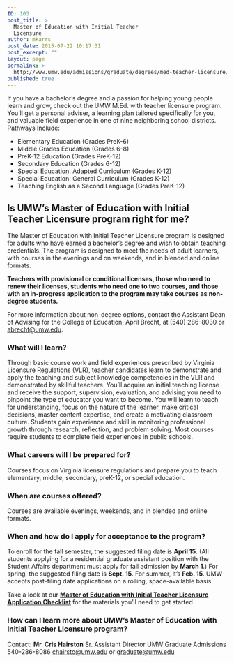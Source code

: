 ```yaml
---
ID: 103
post_title: >
  Master of Education with Initial Teacher
  Licensure
author: mkarrs
post_date: 2015-07-22 10:17:31
post_excerpt: ""
layout: page
permalink: >
  http://www.umw.edu/admissions/graduate/degrees/med-teacher-licensure/
published: true
---
```

If you have a bachelor’s degree and a passion for helping young people learn and grow, check out the UMW M.Ed. with teacher licensure program. You’ll get a personal adviser, a learning plan tailored specifically for you, and valuable field experience in one of nine neighboring school districts.
Pathways Include:
<ul>
 	<li>Elementary Education (Grades PreK-6)</li>
 	<li>Middle Grades Education (Grades 6-8)</li>
 	<li>PreK-12 Education (Grades PreK-12)</li>
 	<li>Secondary Education (Grades 6-12)</li>
 	<li>Special Education: Adapted Curriculum (Grades K-12)</li>
 	<li>Special Education: General Curriculum (Grades K-12)</li>
 	<li>Teaching English as a Second Language (Grades PreK-12)</li>
</ul>
<h2>Is UMW’s Master of Education with Initial Teacher Licensure program right for me?</h2>
The Master of Education with Initial Teacher Licensure program is designed for adults who have earned a bachelor’s degree and wish to obtain teaching credentials. The program is designed to meet the needs of adult learners, with courses in the evenings and on weekends, and in blended and online formats.

<strong>Teachers with provisional or conditional licenses, those who need to renew their licenses, students who need one to two courses, and those with an in-progress application to the program may take courses as non-degree students.</strong>

For more information about non-degree options, contact the Assistant Dean of Advising for the College of Education, April Brecht, at (540) 286-8030 or <a href="mailto:abrecht@umw.edu">abrecht@umw.edu</a>.
<h3>What will I learn?</h3>
Through basic course work and field experiences prescribed by Virginia Licensure Regulations (VLR), teacher candidates learn to demonstrate and apply the teaching and subject knowledge competencies in the VLR and demonstrated by skillful teachers. You’ll acquire an initial teaching license and receive the support, supervision, evaluation, and advising you need to pinpoint the type of educator you want to become. You will learn to teach for understanding, focus on the nature of the learner, make critical decisions, master content expertise, and create a motivating classroom culture. Students gain experience and skill in monitoring professional growth through research, reflection, and problem solving. Most courses require students to complete field experiences in public schools.<strong>
</strong>
<h3>What careers will I be prepared for?</h3>
Courses focus on Virginia licensure regulations and prepare you to teach elementary, middle, secondary, preK-12, or special education.<strong>
</strong>
<h3>When are courses offered?</h3>
Courses are available evenings, weekends, and in blended and online formats.<strong>
</strong>
<h3>When and how do I apply for acceptance to the program?</h3>
To enroll for the fall semester, the suggested filing date is <strong>April 15</strong>. (All students applying for a residential graduate assistant position with the Student Affairs department must apply for fall admission by <strong>March 1</strong>.) For spring, the suggested filing date is <strong>Sept. 15</strong>. For summer, it’s <strong>Feb. 15</strong>. UMW accepts post-filing date applications on a rolling, space-available basis.

Take a look at our <a href="http://www.umw.edu/admissions/graduate/degrees/med-teacher-licensure/med-licensure-checklist/"><strong>Master of Education with Initial Teacher Licensure Application Checklist</strong></a> for the materials you’ll need to get started.
<strong>
</strong>
<h3>How can I learn more about UMW’s Master of Education with Initial Teacher Licensure program?</h3>
Contact:
<strong>Mr. Cris Hairston</strong>
Sr. Assistant Director
UMW Graduate Admissions
540-286-8086
<a href="mailto:chairsto@umw.edu">chairsto@umw.edu</a> or <a href="mailto:graduate@umw.edu">graduate@umw.edu</a>